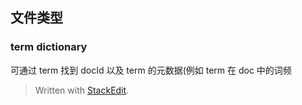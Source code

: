 ## 文件类型


### term dictionary
可通过 term 找到 docId 以及 term 的元数据(例如 term 在 doc 中的词频

> Written with [StackEdit](https://stackedit.io/).
<!--stackedit_data:
eyJoaXN0b3J5IjpbLTE3NjExMTY4ODFdfQ==
-->